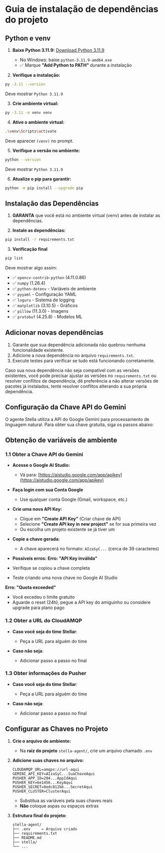 # Guia de instalação de dependências do projeto

## Python e venv

1. **Baixe Python 3.11.9:** [Download Python 3.11.9](https://www.python.org/downloads/release/python-3119/)
   - No Windows: baixe `python-3.11.9-amd64.exe`
   - ✅ Marque **"Add Python to PATH"** durante a instalação

2. **Verifique a instalação:**
```bash
py -3.11 --version
```
Deve mostrar `Python 3.11.9`

3. **Crie ambiente virtual:**
```bash
py -3.11 -m venv venv
```

4. **Ative o ambiente virtual:**
```bash
.\venv\Scripts\activate
```

Deve aparecer `(venv)` no prompt.

5. **Verifique a versão no ambiente:**
```bash
python --version
```
Deve mostrar `Python 3.11.9`

6. **Atualize o pip para garantir:**
```bash
python -m pip install --upgrade pip
```

## Instalação das Dependências

1. **GARANTA** que você está no ambiente virtual (venv) antes de instalar as dependências.

2. **Instale as dependências:**
```bash
pip install -r requirements.txt
```

3. **Verificação final**

```bash
pip list
```

Deve mostrar algo assim:
- ✅ `opencv-contrib-python` (4.11.0.86)
- ✅ `numpy` (1.26.4)
- ✅ `python-dotenv` - Variáveis de ambiente
- ✅ `pyyaml` - Configuração YAML
- ✅ `loguru` - Sistema de logging
- ✅ `matplotlib` (3.10.5) - Gráficos
- ✅ `pillow` (11.3.0) - Imagens
- ✅ `protobuf` (4.25.8) - Modelos ML

## Adicionar novas dependências

1. Garante que sua dependência adicionada não quebrou nenhuma funcionalidade existente.
2. Adicione a nova dependência no arquivo `requirements.txt`.
3. Execute testes para verificar se tudo está funcionando corretamente.

Caso sua nova dependência não seja compatível com as versões existentes, você pode precisar ajustar as versões no `requirements.txt` ou resolver conflitos de dependência, dê preferência a não alterar versões de pacotes já instalados, tente resolver conflitos alterando a sua própria dependência.

## Configuração da Chave API do Gemini

O agente Stella utiliza a API do Google Gemini para processamento de linguagem natural. Para obter sua chave gratuita, siga os passos abaixo:

## Obtenção de variáveis de ambiente

### 1.1 Obter a Chave API do Gemini

- **Acesse o Google AI Studio:**
   - Vá para: [https://aistudio.google.com/app/apikey](https://aistudio.google.com/app/apikey)

- **Faça login com sua Conta Google**
   - Use qualquer conta Google (Gmail, workspace, etc.)

- **Crie uma nova API Key:**
   - Clique em **"Create API Key"** (Criar chave de API)
   - Selecione **"Create API key in new project"** se for sua primeira vez
   - Ou escolha um projeto existente se já tiver um

- **Copie a chave gerada:**
   - A chave aparecerá no formato: `AIzaSyC...` (cerca de 39 caracteres)

- **Possíveis erros:**
**Erro: "API Key inválida"**
- Verifique se copiou a chave completa
- Teste criando uma nova chave no Google AI Studio

**Erro: "Quota exceeded"**
- Você excedeu o limite gratuito
- Aguarde o reset (24h), pegue a API key do amiguinho ou considere upgrade para plano pago

### 1.2 Obter a URL do CloudAMQP

- **Caso você seja do time Stellar**:
   - Peça a URL para alguém do time

- **Caso não seja**:
   - Adicionar passo a passo no final

### 1.3 Obter informações do Pusher

- **Caso você seja do time Stellar**:
   - Peça a URL para alguém do time

- **Caso não seja**:
   - Adicionar passo a passo no final

## Configurar as Chaves no Projeto

1. **Crie o arquivo de ambiente:**
   - Na **raiz do projeto** `stella-agent/`, crie um arquivo chamado `.env`

2. **Adicione suas chaves no arquivo:**
   ```env
   CLOUDAMQP_URL=amqps://url-aqui
   GEMINI_API_KEY=AIzaSyC...SuaChaveAqui
   PUSHER_APP_ID=204...AppIdAqui
   PUSHER_KEY=6e1456...KeyAqui
   PUSHER_SECRET=0edc812bb...SecretAqui
   PUSHER_CLUSTER=ClusterAqui
   ```
   - Substitua as variáveis pela suas chaves reais
   - **Não** coloque aspas ou espaços extras

3. **Estrutura final do projeto:**
   ```
   stella-agent/
   ├── .env     ← Arquivo criado
   ├── requirements.txt
   ├── README.md
   ├── stella/
   └── ...
   ```

